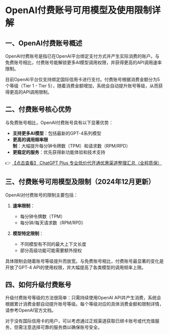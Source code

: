 # OpenAI付费账号可用模型及使用限制详解

## 一、OpenAI付费账号概述

OpenAI付费账号是指已在OpenAI平台绑定支付方式并产生实际消费的账户。与免费账号相比，付费账号能解锁更多AI模型调用权限，并获得更高的API调用速率限制。

目前OpenAI平台仅支持绑定国际信用卡进行支付。付费账号根据消费金额分为5个等级（Tier 1 - Tier 5），随着消费金额增加，系统会自动提升账号等级，从而获得更高的API调用限制。

## 二、付费账号核心优势

与免费账号相比，OpenAI付费账号具有以下显著优势：

- **支持更多AI模型**：包括最新的GPT-4系列模型
- **更高的调用频率限制**：大幅提升每分钟令牌数（TPM）和请求数（RPM/RPD）
- **更稳定的服务**：优先获得新功能体验和技术支持

👉 [【点击查看】 ChatGPT Plus 专业低价代开通优惠渠道整理汇总（全程质保）](https://bit.ly/DaiKai)

## 三、付费账号可用模型及限制（2024年12月更新）

OpenAI对付费账号的限制主要包括：

1. **速率限制**：
   - 每分钟令牌数（TPM）
   - 每分钟/每天请求数（RPM/RPD）

2. **模型特定限制**：
   - 不同模型有不同的最大上下文长度
   - 部分高级功能可能需要额外授权

具体限制会随着账号等级提升而放宽。与免费账号相比，付费账号最显著的变化是开放了GPT-4 API的使用权限，并大幅提高了各类模型的调用频率上限。

## 四、如何升级付费账号

升级付费账号等级的方法很简单：只需持续使用OpenAI API并产生消费，系统会根据累计消费金额自动提升账号等级。每个等级对应的具体消费金额和限制详情，请参考OpenAI官方文档。

对于没有国际信用卡的用户，可以考虑通过正规渠道获取已绑卡账号或代充值服务，但需注意选择可靠的服务商以确保账号安全。